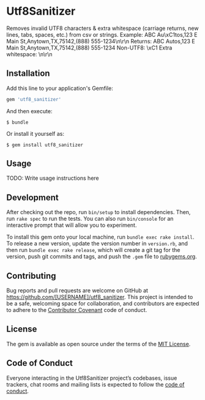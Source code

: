 # Utf8Sanitizer

Removes invalid UTF8 characters & extra whitespace (carriage returns, new lines, tabs, spaces, etc.) from csv or strings.
Example: ABC Au\\xC1tos,123 E Main St,Anytown,TX,75142,(888) 555-1234\\n\\r\\n
Returns: ABC Autos,123 E Main St,Anytown,TX,75142,(888) 555-1234
Non-UTF8: \\xC1
Extra whitespace: \\n\\r\\n


## Installation

Add this line to your application's Gemfile:

```ruby
gem 'utf8_sanitizer'
```

And then execute:

    $ bundle

Or install it yourself as:

    $ gem install utf8_sanitizer

## Usage

TODO: Write usage instructions here

## Development

After checking out the repo, run `bin/setup` to install dependencies. Then, run `rake spec` to run the tests. You can also run `bin/console` for an interactive prompt that will allow you to experiment.

To install this gem onto your local machine, run `bundle exec rake install`. To release a new version, update the version number in `version.rb`, and then run `bundle exec rake release`, which will create a git tag for the version, push git commits and tags, and push the `.gem` file to [rubygems.org](https://rubygems.org).

## Contributing

Bug reports and pull requests are welcome on GitHub at https://github.com/[USERNAME]/utf8_sanitizer. This project is intended to be a safe, welcoming space for collaboration, and contributors are expected to adhere to the [Contributor Covenant](http://contributor-covenant.org) code of conduct.

## License

The gem is available as open source under the terms of the [MIT License](https://opensource.org/licenses/MIT).

## Code of Conduct

Everyone interacting in the Utf8Sanitizer project’s codebases, issue trackers, chat rooms and mailing lists is expected to follow the [code of conduct](https://github.com/[USERNAME]/utf8_sanitizer/blob/master/CODE_OF_CONDUCT.md).
